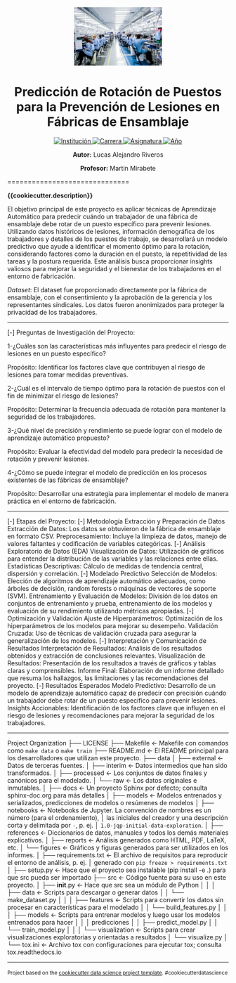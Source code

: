 <div align="center">
  <img src="/src/static/logo.jpeg" alt="Logo del proyecto" width="200">
  <h1>Predicción de Rotación de Puestos para la Prevención de Lesiones en Fábricas de Ensamblaje</h1>
</div>

<p align="center">
  <a href="https://politecnico.tdf.gob.ar/">
    <img src="https://img.shields.io/badge/institución-Politécnico%20Malvinas%20Argentinas-blue" alt="Institución">
  </a>
  <a href="https://www.example.com/carrera">
    <img src="https://img.shields.io/badge/carrera-Tecnicatura%20Superior%20en%20Ciencia%20de%20Datos%20e%20Inteligencia%20Artificial-brightgreen" alt="Carrera">
  </a>
  <a href="https://www.example.com/asignatura">
    <img src="https://img.shields.io/badge/asignatura-Aprendizaje%20Automático-orange" alt="Asignatura">
  </a>
  <a href="https://www.example.com/año">
    <img src="https://img.shields.io/badge/año-2024-yellowgreen" alt="Año">
  </a>
</p>
<p align="center">
  <strong>Autor:</strong> Lucas Alejandro Riveros
</p>
<p align="center">
  <strong>Profesor:</strong> Martin Mirabete
</p>
==============================

**{{cookiecutter.description}}**

El objetivo principal de este proyecto es aplicar técnicas de Aprendizaje Automático para predecir cuándo un trabajador de una fábrica de ensamblaje debe rotar de un puesto específico para prevenir lesiones. Utilizando datos históricos de lesiones, información demográfica de los trabajadores y detalles de los puestos de trabajo, se desarrollará un modelo predictivo que ayude a identificar el momento óptimo para la rotación, considerando factores como la duración en el puesto, la repetitividad de las tareas y la postura requerida. Este análisis busca proporcionar insights valiosos para mejorar la seguridad y el bienestar de los trabajadores en el entorno de fabricación.

*Dataset*: El dataset fue proporcionado directamente por la fábrica de ensamblaje, con el consentimiento y la aprobación de la gerencia y los representantes sindicales. Los datos fueron anonimizados para proteger la privacidad de los trabajadores.

------------

[-] Preguntas de Investigación del Proyecto:

1-¿Cuáles son las características más influyentes para predecir el riesgo de lesiones en un puesto específico?

Propósito: Identificar los factores clave que contribuyen al riesgo de lesiones para tomar medidas preventivas.

2-¿Cuál es el intervalo de tiempo óptimo para la rotación de puestos con el fin de minimizar el riesgo de lesiones?

Propósito: Determinar la frecuencia adecuada de rotación para mantener la seguridad de los trabajadores.

3-¿Qué nivel de precisión y rendimiento se puede lograr con el modelo de aprendizaje automático propuesto?

Propósito: Evaluar la efectividad del modelo para predecir la necesidad de rotación y prevenir lesiones.

4-¿Cómo se puede integrar el modelo de predicción en los procesos existentes de las fábricas de ensamblaje?

Propósito: Desarrollar una estrategia para implementar el modelo de manera práctica en el entorno de fabricación.

------------

[-] Etapas del Proyecto:
[-] Metodología Extracción y Preparación de Datos
Extracción de Datos: Los datos se obtuvieron de la fábrica de ensamblaje en formato CSV.
Preprocesamiento: Incluye la limpieza de datos, manejo de valores faltantes y codificación de variables categóricas.
[-] Análisis Exploratorio de Datos (EDA)
Visualización de Datos: Utilización de gráficos para entender la distribución de las variables y las relaciones entre ellas.
Estadísticas Descriptivas: Cálculo de medidas de tendencia central, dispersión y correlación.
[-] Modelado Predictivo
Selección de Modelos: Elección de algoritmos de aprendizaje automático adecuados, como árboles de decisión, random forests o máquinas de vectores de soporte (SVM).
Entrenamiento y Evaluación de Modelos: División de los datos en conjuntos de entrenamiento y prueba, entrenamiento de los modelos y evaluación de su rendimiento utilizando métricas apropiadas.
[-] Optimización y Validación
Ajuste de Hiperparámetros: Optimización de los hiperparámetros de los modelos para mejorar su desempeño.
Validación Cruzada: Uso de técnicas de validación cruzada para asegurar la generalización de los modelos.
[-] Interpretación y Comunicación de Resultados
Interpretación de Resultados: Análisis de los resultados obtenidos y extracción de conclusiones relevantes.
Visualización de Resultados: Presentación de los resultados a través de gráficos y tablas claras y comprensibles.
Informe Final: Elaboración de un informe detallado que resuma los hallazgos, las limitaciones y las recomendaciones del proyecto.
[-] Resultados Esperados
Modelo Predictivo: Desarrollo de un modelo de aprendizaje automático capaz de predecir con precisión cuándo un trabajador debe rotar de un puesto específico para prevenir lesiones.
Insights Accionables: Identificación de los factores clave que influyen en el riesgo de lesiones y recomendaciones para mejorar la seguridad de los trabajadores.

------------

Project Organization
├── LICENSE
├── Makefile           <- Makefile con comandos como `make data` o `make train`
├── README.md          <- El README principal para los desarrolladores que utilizan este proyecto.
├── data
│   ├── external       <- Datos de terceras fuentes.
│   ├── interim        <- Datos intermedios que han sido transformados.
│   ├── processed      <- Los conjuntos de datos finales y canónicos para el modelado.
│   └── raw            <- Los datos originales e inmutables.
│
├── docs               <- Un proyecto Sphinx por defecto; consulta sphinx-doc.org para más detalles
│
├── models             <- Modelos entrenados y serializados, predicciones de modelos o resúmenes de modelos
│
├── notebooks          <- Notebooks de Jupyter. La convención de nombres es un número (para el ordenamiento),
│                         las iniciales del creador y una descripción corta y delimitada por `-`, p. ej.
│                         `1.0-jqp-initial-data-exploration`.
│
├── references         <- Diccionarios de datos, manuales y todos los demás materiales explicativos.
│
├── reports            <- Análisis generados como HTML, PDF, LaTeX, etc.
│   └── figures        <- Gráficos y figuras generados para ser utilizados en los informes.
│
├── requirements.txt   <- El archivo de requisitos para reproducir el entorno de análisis, p. ej.
│                         generado con `pip freeze > requirements.txt`
│
├── setup.py           <- Hace que el proyecto sea instalable (pip install -e .) para que src pueda ser importado
├── src                <- Código fuente para su uso en este proyecto.
│   ├── __init__.py    <- Hace que src sea un módulo de Python
│   │
│   ├── data           <- Scripts para descargar o generar datos
│   │   └── make_dataset.py
│   │
│   ├── features       <- Scripts para convertir los datos sin procesar en características para el modelado
│   │   └── build_features.py
│   │
│   ├── models         <- Scripts para entrenar modelos y luego usar los modelos entrenados para hacer
│   │   │                 predicciones
│   │   ├── predict_model.py
│   │   └── train_model.py
│   │
│   └── visualization  <- Scripts para crear visualizaciones exploratorias y orientadas a resultados
│       └── visualize.py
│
└── tox.ini            <- Archivo tox con configuraciones para ejecutar tox; consulta tox.readthedocs.io


--------

<p><small>Project based on the <a target="_blank" href="https://drivendata.github.io/cookiecutter-data-science/">cookiecutter data science project template</a>. #cookiecutterdatascience</small></p>
